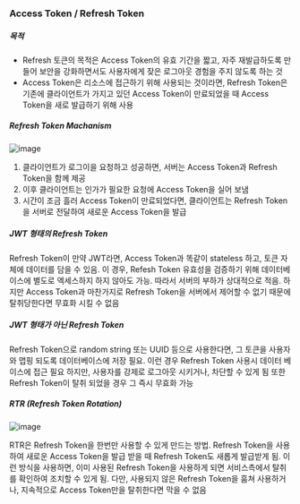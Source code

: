 ### Access Token / Refresh Token
##### 목적
- Refresh 토큰의 목적은 Access Token의 유효 기간을 짧고, 자주 재발급하도록 만들어 보안을 강화하면서도 사용자에게 잦은 로그아웃 경험을 주지 않도록 하는 것
- Access Token은 리소스에 접근하기 위해 사용되는 것이라면, Refresh Token은 기존에 클라이언트가 가지고 있던 Access Token이 만료되었을 때 Access Token을 새로 발급하기 위해 사용



##### Refresh Token Machanism
![image](https://user-images.githubusercontent.com/118147296/217410160-ad270156-7ac8-4883-b769-df55a62b7b92.png)
1. 클라이언트가 로그이을 요청하고 성공하면, 서버는 Access Token과 Refresh Token을 함께 제공
2. 이후 클라이언트는 인가가 필요한 요청에 Access Token을 실어 보냄
3. 시간이 조금 흘러 Access Token이 만료되었다면, 클라이언트는 Refresh Token을 서버로 전달하여 새로운 Access Token을 발급


##### JWT 형태의 Refresh Token
Refresh Token이 만약 JWT라면, Access Token과 똑같이 stateless 하고, 토큰 자체에 데이터를 담을 수 있음. 이 경우, Refesh Token 유효성을 검증하기 위해 데이터베이스에 별도로 엑세스하지 하지 않아도 가능.
따라서 서버의 부하가 상대적으로 적음. 하지만 Access Token과 마찬가지로 Refresh Token을 서버에서 제어할 수 없기 때문에 탈취당한다면 무효화 시킬 수 없음



##### JWT 형태가 아닌 Refresh Token
Refresh Token으로 random string 또는 UUID 등으로 사용한다면, 그 토큰을 사용자와 맵핑 되도록 데이터베이스에 저장 필요. 이런 경우 Refresh Token 사용시 데이터 베이스에 접근 필요
하지만, 사용자를 강제로 로그아웃 시키거나, 차단할 수 있게 됨 또한 Refresh Token이 탈취 되었을 경우 그 즉시 무효화 가능



##### RTR (Refresh Token Rotation)
![image](https://user-images.githubusercontent.com/118147296/217411231-a6d7899c-a4b7-4b86-b998-d726dff14cf8.png)

RTR은 Refresh Token을 한번만 사용할 수 있게 만드는 방법. Refresh Token을 사용하여 새로운 Access Token을 발급 받을 때 Refresh Token도 새롭게 발급받게 됨.
이런 방식을 사용하면, 이미 사용된 Refresh Token을 사용하게 되면 서비스측에서 탈취를 확인하여 조치할 수 있게 됨. 다만, 사용되지 않은 Refresh Token을 훔쳐 사용하거나, 지속적으로 Access Token만을 탈취한다면 막을 수 없음


